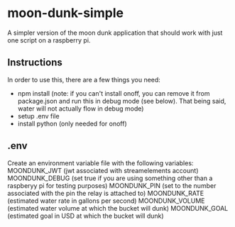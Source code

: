 # moon-dunk-simple
A simpler version of the moon dunk application that should work with just one script on a raspberry pi.

## Instructions
In order to use this, there are a few things you need:
- npm install (note: if you can't install onoff, you can remove it from package.json and run this in debug mode (see below).  That being said, water will not actually flow in debug mode)
- setup .env file
- install python (only needed for onoff)

## .env
Create an environment variable file with the following variables:
MOONDUNK_JWT    (jwt associated with streamelements account)
MOONDUNK_DEBUG  (set true if you are using something other than a raspberyy pi for testing purposes)
MOONDUNK_PIN    (set to the number associated with the pin the relay is attached to)
MOONDUNK_RATE   (estimated water rate in gallons per second)
MOONDUNK_VOLUME (estimated water volume at which the bucket will dunk)
MOONDUNK_GOAL   (estimated goal in USD at which the bucket will dunk)